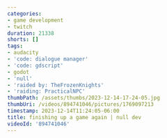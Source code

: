 ```yaml
---
categories:
- game development
- twitch
duration: 21338
shorts: []
tags:
- audacity
- 'code: dialogue manager'
- 'code: gdscript'
- godot
- 'null'
- 'raided by: TheFrozenKnights'
- 'raiding: PracticalNPC'
thumbPath: /assets/thumbs/2023-12-14-17-24-05.jpg
thumbUri: /videos/894741046/pictures/1769097213
timestamp: 2023-12-14T11:24:05-06:00
title: finishing up a game again | null dev
videoId: '894741046'
---
```

